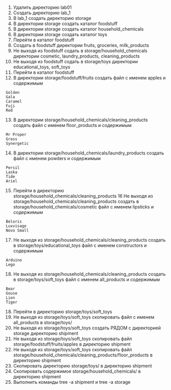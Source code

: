 1) Удалить директорию lab01
2) Создать директорию lab_1
3) В lab_1 создать директорию storage
4) В директории storage создать каталог foodstuff
5) В директории storage создать каталог household_chemicals
6) В директории storage создать каталог toys
7) Перейти в каталог foodstuff
8) Создать в foodstuff директории fruits, groceries, milk_products
9) Не выходя из foodstuff содать в storage/household_chemicals директории cosmetic, laundry_products, cleaning_products
10) Не выходя из foodstuff содать в storage/toys директории educational_toys, soft_toys
11) Перейти в каталог foodstuff
12) В директории storage/foodstuff/fruits создать файл с именем apples и содержимым
```
Golden
Gala
Caramel
Fuji
Red
```
13) В директории storage/household_chemicals/cleaning_products создать файл с именем floor_products и содержимым
```
Mr Proper
Grass
Synergetic
```
14) В директории storage/household_chemicals/laundry_products создать файл с именем powders и содержимым
```
Persil
Laska
Tide
Ariel
```
15) Перейти в директорию storage/household_chemicals/cleaning_products
16 Не выходя из storage/household_chemicals/cleaning_products создать в storage/household_chemicals/cosmetic файл с именем lipsticks и содержимым
```
Beloris
Luxvisage
Novo Small
```
17) Не выходя из storage/household_chemicals/cleaning_products создать в storage/toys/educational_toys файл с именем constructors и содержимым
```
Arduino
Lego
```
18) Не выходя из storage/household_chemicals/cleaning_products создать в storage/toys/soft_toys файл с именем all_products и содержимым
```
Bear
Gouse
Lion
Tiger
```
18) Перейти в директорию storage/toys/soft_toys
19) Не выходя из storage/toys/soft_toys скопировать файл с именем all_products в storage/toys/
20) Не выходя из storage/toys/soft_toys создать РЯДОМ с директорией storage директорию shipment
21) Не выходя из storage/toys/soft_toys скопировать файл storage/foodstuff/fruits/apples в директорию shipment
22) Не выходя из storage/toys/soft_toys скопировать файл storage/household_chemicals/cleaning_products/floor_products в директорию shipment
23) Скопировать директорию storage/toys/ в директорию shipment
24) Скопировать содержимое storage/household_chemicals/ в директорию shipment
25) Выполнить команды tree -a shipment и tree -a storage

